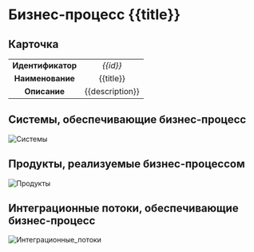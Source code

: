 # Бизнес-процесс {{title}}

## Карточка
|                   |                        |
|:-----------------:|:----------------------:|
| **Идентификатор** |        *{{id}}*        |
| **Наименование**  |       {{title}}        |
|   **Описание**    |    {{description}}     |


## Системы, обеспечивающие бизнес-процесс
![Системы](@entity/kadzo.v2023.systems/systems_by_process?process={{id}})

## Продукты, реализуемые бизнес-процессом
![Продукты](@entity/kadzo.v2023.products/products_by_bp?process={{id}})

## Интеграционные потоки, обеспечивающие бизнес-процесс
![Интеграционные_потоки](@entity/kadzo.v2023.integrations/integrations_by_bp?process={{id}})